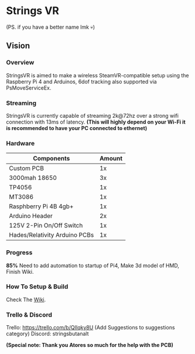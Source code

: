# Strings VR
(PS. if you have a better name lmk 💀)


## Vision

### Overview
StringsVR is aimed to make a wireless SteamVR-compatible setup using the Raspberry Pi 4 and Arduinos, 6dof tracking also supported via PsMoveServiceEx. 

### Streaming
StringsVR is currently capable of streaming 2k@72hz over a strong wifi connection with 13ms of latency.
**(This will highly depend on your Wi-Fi it is recommended to have your PC connected to ethernet)** 

### Hardware

| Components  | Amount |
| ------------- | ------------- |
| Custom PCB | 1x  |
| 3000mah 18650  | 3x  |
| TP4056  | 1x  |
| MT3086  | 1x  |
| Rasphberry Pi 4B 4gb+  | 1x  |
| Arduino Header  | 2x  |
| 125V 2-Pin On/Off Switch  | 1x  |
| Hades/Relativity Arduino PCBs  | 1x  |

### Progress 
**85%** Need to add automation to startup of Pi4, Make 3d model of HMD, Finish Wiki.

### How To Setup & Build
Check The [Wiki](https://github.com/StringsVR/StringsVR/wiki/Getting-Started).

### Trello & Discord
Trello: https://trello.com/b/QIIqky8U (Add Suggestions to suggestions category)
Discord: stringsbutanalt 

**(Special note: Thank you Atores so much for the help with the PCB)**

